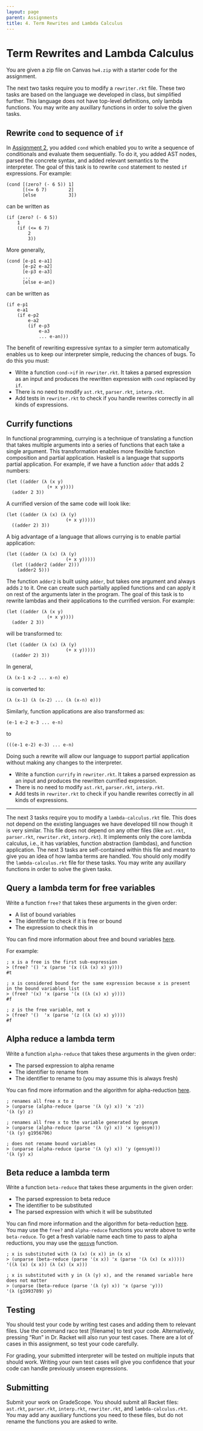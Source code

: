```yaml
---
layout: page
parent: Assignments
title: 4. Term Rewrites and Lambda Calculus
---
```


# Term Rewrites and Lambda Calculus

You are given a zip file on Canvas `hw4.zip` with a starter code for the assignment.

The next two tasks require you to modify a `rewriter.rkt` file. These two tasks are based on the language we developed in class, but simplified further. This language does not have top-level definitions, only lambda functions. You may write any auxillary functions in order to solve the given tasks.

## Rewrite `cond` to sequence of `if`

In [Assignment 2]({{site.baseurl}}/assignments/2-moreprim-cond/), you added `cond` which enabled you to write a sequence of conditionals and evaluate them sequentially. To do it, you added AST nodes, parsed the concrete syntax, and added relevant semantics to the interpreter. The goal of this task is to rewrite `cond` statement to nested `if` expressions. For example:

```racket
(cond [(zero? (- 6 5)) 1]
      [(<= 6 7)        2]
      [else            3])
```

can be written as

```racket
(if (zero? (- 6 5))
    1
    (if (<= 6 7)
        2
        3))
```

More generally,

```racket
(cond [e-p1 e-a1]
      [e-p2 e-a2]
      [e-p3 e-a3]
      ...
      [else e-an])
```

can be written as

```racket
(if e-p1
    e-a1
    (if e-p2
        e-a2
        (if e-p3
            e-a3
            ... e-an)))
```

The benefit of rewriting expressive syntax to a simpler term automatically enables us to keep our interpreter simple, reducing the chances of bugs. To do this you must:

* Write a function `cond->if` in `rewriter.rkt`. It takes a parsed expression as an input and produces the rewritten expression with `cond` replaced by `if`.
* There is no need to modify `ast.rkt`, `parser.rkt`, `interp.rkt`.
* Add tests in `rewriter.rkt` to check if you handle rewrites correctly in all kinds of expressions.

## Currify functions

In functional programming, currying is a technique of translating a function that takes multiple arguments into a series of functions that each take a single argument. This transformation enables more flexible function composition and partial application. Haskell is a language that supports partial application. For example, if we have a function `adder` that adds 2 numbers:

```racket
(let ((adder (λ (x y)
               (+ x y))))
  (adder 2 3))
```

A currified version of the same code will look like:

```racket
(let ((adder (λ (x) (λ (y)
                      (+ x y)))))
  ((adder 2) 3))
```

A big advantage of a language that allows currying is to enable partial application:

```racket
(let ((adder (λ (x) (λ (y)
                      (+ x y)))))
  (let ((adder2 (adder 2)))
    (adder2 5)))
```

The function `adder2` is built using `adder`, but takes one argument and always adds `2` to it. One can create such partially applied functions and can apply it on rest of the arguments later in the program. The goal of this task is to rewrite lambdas and their applications to the currified version. For example:

```racket
(let ((adder (λ (x y)
               (+ x y))))
  (adder 2 3))
```

will be transformed to:

```racket
(let ((adder (λ (x) (λ (y)
                      (+ x y)))))
  ((adder 2) 3))
```

In general,

```racket
(λ (x-1 x-2 ... x-n) e)
```

is converted to:

```racket
(λ (x-1) (λ (x-2) ... (λ (x-n) e)))
```

Similarly, function applications are also transformed as:

```racket
(e-1 e-2 e-3 ... e-n)
```

to 

```racket
(((e-1 e-2) e-3) ... e-n)
```

Doing such a rewrite will allow our language to support partial application without making any changes to the interpreter.

* Write a function `currify` in `rewriter.rkt`. It takes a parsed expression as an input and produces the rewritten currified expression.
* There is no need to modify `ast.rkt`, `parser.rkt`, `interp.rkt`.
* Add tests in `rewriter.rkt` to check if you handle rewrites correctly in all kinds of expressions.

---

The next 3 tasks require you to modify a `lambda-calculus.rkt` file. This does not depend on the existing languages we have developed till now though it is very similar. This file does not depend on any other files (like `ast.rkt`, `parser.rkt`, `rewriter.rkt`, `interp.rkt`). It implements only the core lambda calculus, i.e., it has variables, function abstraction (lambdas), and function application. The next 3 tasks are self-contained within this file and meant to give you an idea of how lamba terms are handled. You should only modify the `lambda-calculus.rkt` file for these tasks. You may write any auxillary functions in order to solve the given tasks.

## Query a lambda term for free variables

Write a function `free?` that takes these arguments in the given order:

* A list of bound variables
* The identifier to check if it is free or bound
* The expression to check this in

You can find more information about free and bound variables [here]({{site.baseurl}}/notes/11-lambda-calculus/#free-and-bound-variables).

For example:

```racket
; x is a free is the first sub-expression
> (free? '() 'x (parse '(x ((λ (x) x) y))))
#t

; x is considered bound for the same expression because x is present in the bound variables list
> (free? '(x) 'x (parse '(x ((λ (x) x) y))))
#f

; z is the free variable, not x
> (free? '()  'x (parse '(z ((λ (x) x) y))))
#f
```

## Alpha reduce a lambda term

Write a function `alpha-reduce` that takes these arguments in the given order:

* The parsed expression to alpha rename
* The identifier to rename from
* The identifier to rename to (you may assume this is always fresh)

You can find more information and the algorithm for alpha-reduction [here]({{site.baseurl}}/notes/11-lambda-calculus/#alpha-reductions).

```racket
; renames all free x to z
> (unparse (alpha-reduce (parse '(λ (y) x)) 'x 'z))
'(λ (y) z)

; renames all free x to the variable generated by gensym
> (unparse (alpha-reduce (parse '(λ (y) x)) 'x (gensym)))
'(λ (y) g1956706)

; does not rename bound variables
> (unparse (alpha-reduce (parse '(λ (y) x)) 'y (gensym)))
'(λ (y) x)
```

## Beta reduce a lambda term

Write a function `beta-reduce` that takes these arguments in the given order:

* The parsed expression to beta reduce
* The identifier to be substituted
* The parsed expression with which it will be substituted

You can find more information and the algorithm for beta-reduction [here]({{site.baseurl}}/notes/11-lambda-calculus/#beta-reductions). You may use the `free?` and `alpha-reduce` functions you wrote above to write `beta-reduce`. To get a fresh variable name each time to pass to alpha reductions, you may use the [`gensym`](https://docs.racket-lang.org/reference/symbols.html#%28def._%28%28quote._~23~25kernel%29._gensym%29%29) function.

```racket
; x is substituted with (λ (x) (x x)) in (x x)
> (unparse (beta-reduce (parse '(x x)) 'x (parse '(λ (x) (x x)))))
'((λ (x) (x x)) (λ (x) (x x)))

; x is substituted with y in (λ (y) x), and the renamed variable here does not matter
> (unparse (beta-reduce (parse '(λ (y) x)) 'x (parse 'y)))
'(λ (g1993789) y)
```

## Testing

You should test your code by writing test cases and adding them to relevant files. Use the command raco test [filename] to test your code. Alternatively, pressing “Run” in Dr. Racket will also run your test cases. There are a lot of cases in this assignment, so test your code carefully.

For grading, your submitted interpreter will be tested on multiple inputs that should work. Writing your own test cases will give you confidence that your code can handle previously unseen expressions.

## Submitting

Submit your work on GradeScope. You should submit all Racket files: `ast.rkt`, `parser.rkt`, `interp.rkt`, `rewriter.rkt`, and `lambda-calculus.rkt`. You may add any auxiliary functions you need to these files, but do not rename the functions you are asked to write.
